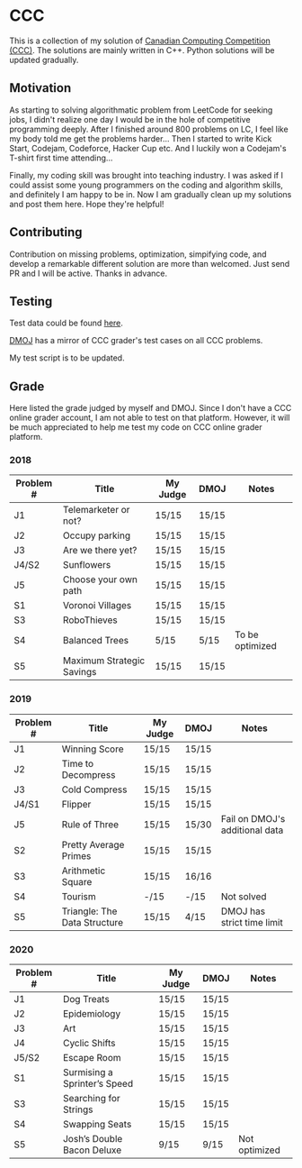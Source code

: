 # CCC

This is a collection of my solution of [Canadian Computing Competition (CCC)](https://cemc.uwaterloo.ca/contests/computing.html).
The solutions are mainly written in C++. Python solutions will be updated gradually.

## Motivation

As starting to solving algorithmatic problem from LeetCode for seeking jobs, I didn't realize one day I would be in the hole of competitive programming deeply.
After I finished around 800 problems on LC, I feel like my body told me get the problems harder... Then I started to write Kick Start, Codejam, Codeforce, Hacker Cup
etc. And I luckily won a Codejam's T-shirt first time attending...

Finally, my coding skill was brought into teaching industry. I was asked if I could assist some young programmers on the coding and algorithm skills, and
definitely I am happy to be in. Now I am gradually clean up my solutions and post them here. Hope they're helpful!

## Contributing

Contribution on missing problems, optimization, simpifying code, and develop a remarkable different solution are more than welcomed. Just send PR and I will be active.
Thanks in advance.

## Testing

Test data could be found [here](https://cemc.uwaterloo.ca/contests/past_contests.html).

[DMOJ](https://dmoj.ca/problems/?search=CCC) has a mirror of CCC grader's test cases on all CCC problems. 

My test script is to be updated.

## Grade

Here listed the grade judged by myself and DMOJ. Since I don't have a CCC online grader account, I am not able to test on that platform. However, it will be much appreciated to help me test my code on CCC online grader platform.

### 2018

| Problem # | Title                     | My Judge | DMOJ  | Notes |
| --------- | ------------------------- | -------- | ----- | ----- |
| J1        | Telemarketer or not?      | 15/15    | 15/15 |       |
| J2        | Occupy parking            | 15/15    | 15/15 |       |
| J3        | Are we there yet?         | 15/15    | 15/15 |       |
| J4/S2     | Sunflowers                | 15/15    | 15/15 |       |
| J5        | Choose your own path      | 15/15    | 15/15 |       |
| S1        | Voronoi Villages          | 15/15    | 15/15 |       |
| S3        | RoboThieves               | 15/15    | 15/15 |       |
| S4        | Balanced Trees            |  5/15    |  5/15 |  To be optimized     |
| S5        | Maximum Strategic Savings | 15/15    | 15/15 |       |

### 2019

| Problem # | Title                         | My Judge | DMOJ  | Notes |
| --------- | ----------------------------- | -------- | ----- | ----- |
| J1        | Winning Score                 | 15/15    | 15/15 |       |
| J2        | Time to Decompress            | 15/15    | 15/15 |       |
| J3        | Cold Compress                 | 15/15    | 15/15 |       |
| J4/S1     | Flipper                       | 15/15    | 15/15 |       |
| J5        | Rule of Three                 | 15/15    | 15/30 | Fail on DMOJ's additional data |
| S2        | Pretty Average Primes         | 15/15    | 15/15 |       |
| S3        | Arithmetic Square             | 15/15    | 16/16 |       |
| S4        | Tourism                       |  -/15    |  -/15 | Not solved      |
| S5        | Triangle: The Data Structure  | 15/15    |  4/15 | DMOJ has strict time limit      |

### 2020

| Problem # | Title                         | My Judge | DMOJ  | Notes |
| --------- | ----------------------------- | -------- | ----- | ----- |
| J1        | Dog Treats                    | 15/15    | 15/15 |       |
| J2        | Epidemiology                  | 15/15    | 15/15 |       |
| J3        | Art                           | 15/15    | 15/15 |       |
| J4        | Cyclic Shifts                 | 15/15    | 15/15 |       |
| J5/S2     | Escape Room                   | 15/15    | 15/15 |       |
| S1        | Surmising a Sprinter’s Speed  | 15/15    | 15/15 |       |
| S3        | Searching for Strings         | 15/15    | 15/15 |       |
| S4        | Swapping Seats                | 15/15    | 15/15 |       |
| S5        | Josh’s Double Bacon Deluxe    |  9/15    |  9/15 | Not optimized |
